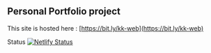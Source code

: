 ## Personal Portfolio project
This site is hosted here : [https://bit.ly/kk-web](https://bit.ly/kk-web) 

Status
[![Netlify Status](https://api.netlify.com/api/v1/badges/a64edc60-e534-44ae-9dda-4be9cec7d0ed/deploy-status)](https://app.netlify.com/sites/krishankantray/deploys)
